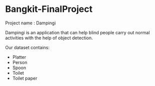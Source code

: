 # Bangkit-FinalProject
Project name : Dampingi

Dampingi is an application that can help blind people carry out normal activities with the help of object detection.

Our dataset contains:
- Platter
- Person
- Spoon
- Toilet
- Toilet paper


